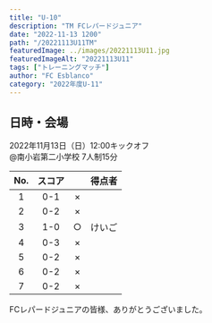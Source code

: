 ```yaml
---
title: "U-10"
description: "TM FCレパードジュニア"
date: "2022-11-13 1200"
path: "/20221113U11TM"
featuredImage: ../images/20221113U11.jpg
featuredImageAlt: "20221113U11"
tags: ["トレーニングマッチ"]
author: "FC Esblanco"
category: "2022年度U-11"
---
```


## 日時・会場

2022年11月13日（日）12:00キックオフ  
@南小岩第二小学校
7人制15分

| No.| スコア |   | 得点者  |
|:--:|:------:|:-:|:--------|
| 1  | 0-1 | × ||
| 2  | 0-2 | × ||
| 3  | 1-0 | ○ |けいご|
| 4  | 0-3 | × ||
| 5  | 0-2 | × ||
| 6  | 0-2 | × ||
| 7  | 0-2 | × ||

FCレパードジュニアの皆様、ありがとうございました。